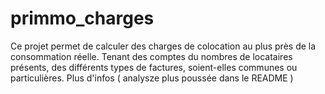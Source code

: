 # primmo_charges
Ce projet permet de calculer des charges de colocation au plus près de la consommation réelle. Tenant des comptes du nombres de locataires présents, des différents types de factures, soient-elles communes ou particulières. Plus d'infos ( analysze plus poussée dans le README )
